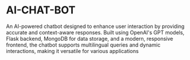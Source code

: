 # AI-CHAT-BOT
An AI-powered chatbot designed to enhance user interaction by providing accurate and context-aware responses. Built using OpenAI's GPT models, Flask backend, MongoDB for data storage, and a modern, responsive frontend, the chatbot supports multilingual queries and dynamic interactions, making it versatile for various applications
